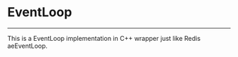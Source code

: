 # EventLoop
----------
This is a EventLoop implementation in C++ wrapper just like Redis aeEventLoop.
